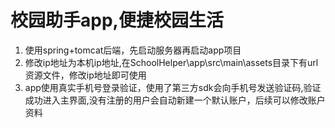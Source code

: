 

# 校园助手app,便捷校园生活

1. 使用spring+tomcat后端，先启动服务器再启动app项目
2. 修改ip地址为本机ip地址,在SchoolHelper\app\src\main\assets目录下有url资源文件，修改ip地址即可使用
3. app使用真实手机号登录验证，使用了第三方sdk会向手机号发送验证码,验证成功进入主界面,没有注册的用户会自动新建一个默认账户，后续可以修改账户资料
